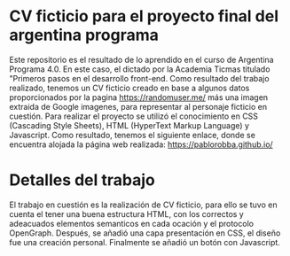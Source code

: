 # CV ficticio para el proyecto final del argentina programa
Este repositorio es el resultado de lo aprendido en el curso de Argentina Programa 4.0. En este caso, el dictado por la Academia Ticmas titulado "Primeros pasos en el desarrollo front-end. Como resultado del trabajo realizado, tenemos un CV ficticio creado en base a algunos datos proporcionados por la pagina https://randomuser.me/ más una imagen extraida de Google imagenes, para representar al personaje ficticio en cuestión. Para realizar el proyecto se utilizó el conocimiento en CSS (Cascading Style Sheets), HTML (HyperText Markup Language) y Javascript.
Como resultado, tenemos el siguiente enlace, donde se encuentra alojada la página web realizada: https://pablorobba.github.io/
# Detalles del trabajo
El trabajo en cuestión es la realización de CV ficticio, para ello se tuvo en cuenta el tener una buena estructura HTML, con los correctos y adeacuados elementos semanticos en cada ocación y el protocolo OpenGraph. Después, se añadió una capa presentación en CSS, el diseño fue una creación personal. Finalmente se añadió un botón con Javascript.
